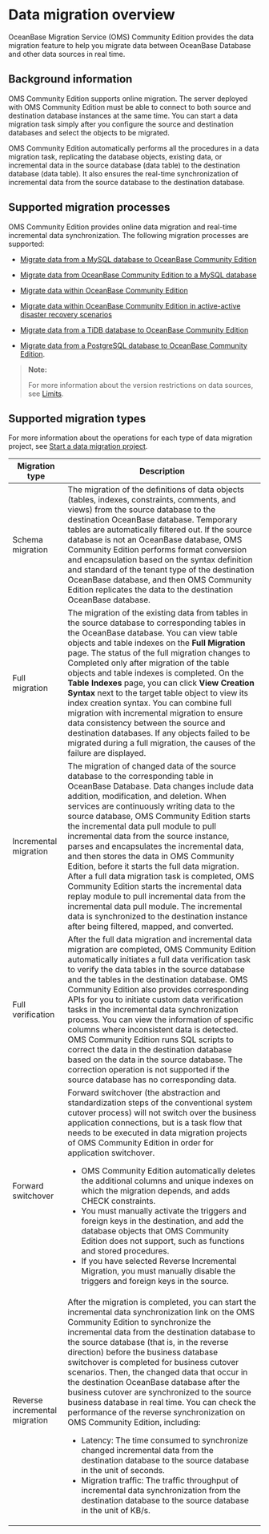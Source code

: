 # Data migration overview

OceanBase Migration Service (OMS) Community Edition provides the data migration feature to help you migrate data between OceanBase Database and other data sources in real time.

## Background information

OMS Community Edition supports online migration. The server deployed with OMS Community Edition must be able to connect to both source and destination database instances at the same time. You can start a data migration task simply after you configure the source and destination databases and select the objects to be migrated.

OMS Community Edition automatically performs all the procedures in a data migration task, replicating the database objects, existing data, or incremental data in the source database (data table) to the destination database (data table). It also ensures the real-time synchronization of incremental data from the source database to the destination database.

## Supported migration processes

OMS Community Edition provides online data migration and real-time incremental data synchronization. The following migration processes are supported:

* [Migrate data from a MySQL database to OceanBase Community Edition](../6.data-migration/2.create-a-project-to-migrate-data-from-a-mysql-database-to-a-mysql-tenant-of-oceanbase-database.md)

* [Migrate data from OceanBase Community Edition to a MySQL database](../6.data-migration/3.create-a-project-to-migrate-data-from-a-mysql-tenant-of-oceanbase-database-to-a-mysql-database.md)

* [Migrate data within OceanBase Community Edition](../6.data-migration/11.migrate-data-within-oceanbase-database.md)

* [Migrate data within OceanBase Community Edition in active-active disaster recovery scenarios](../6.data-migration/12.create-an-active-active-disaster-recovery-project-in-oceanbase-database.md)

* [Migrate data from a TiDB database to OceanBase Community Edition](../6.data-migration/13.create-a-project-to-migrate-data-from-a-tidb-database-to-a-mysql-tenant-of-oceanbase-database.md)

* [Migrate data from a PostgreSQL database to OceanBase Community Edition](../6.data-migration/14.create-a-project-to-migrate-data-from-a-pg-database-to-a-mysql-tenant-of-oceanbase-database.md).

>**Note:**
>
>For more information about the version restrictions on data sources, see [Limits](../2.product-introduction/3.limits.md).

## Supported migration types

For more information about the operations for each type of data migration project, see [Start a data migration project](../6.data-migration/15.manage-data-migration-projects/5.start-and-pause-a-data-migration-project.md).

|      **Migration type**       |                                  **Description**                                            |
|-------------------------------|--------------------------------------------------------------------------------------------------------------------------|
| Schema migration              | The migration of the definitions of data objects (tables, indexes, constraints, comments, and views) from the source database to the destination OceanBase database. Temporary tables are automatically filtered out.  If the source database is not an OceanBase database, OMS Community Edition performs format conversion and encapsulation based on the syntax definition and standard of the tenant type of the destination OceanBase database, and then OMS Community Edition replicates the data to the destination OceanBase database.            |
| Full migration                | The migration of the existing data from tables in the source database to corresponding tables in the OceanBase database. You can view table objects and table indexes on the **Full Migration** page. The status of the full migration changes to Completed only after migration of the table objects and table indexes is completed. On the **Table Indexes** page, you can click **View Creation Syntax** next to the target table object to view its index creation syntax.  You can combine full migration with incremental migration to ensure data consistency between the source and destination databases. If any objects failed to be migrated during a full migration, the causes of the failure are displayed.                                                                                                                                                                                       |
| Incremental migration         | The migration of changed data of the source database to the corresponding table in OceanBase Database. Data changes include data addition, modification, and deletion.  When services are continuously writing data to the source database, OMS Community Edition starts the incremental data pull module to pull incremental data from the source instance, parses and encapsulates the incremental data, and then stores the data in OMS Community Edition, before it starts the full data migration.  After a full data migration task is completed, OMS Community Edition starts the incremental data replay module to pull incremental data from the incremental data pull module. The incremental data is synchronized to the destination instance after being filtered, mapped, and converted.                             |
| Full verification             | After the full data migration and incremental data migration are completed, OMS Community Edition automatically initiates a full data verification task to verify the data tables in the source database and the tables in the destination database.  OMS Community Edition also provides corresponding APIs for you to initiate custom data verification tasks in the incremental data synchronization process.  You can view the information of specific columns where inconsistent data is detected. OMS Community Edition runs SQL scripts to correct the data in the destination database based on the data in the source database. The correction operation is not supported if the source database has no corresponding data.                                                                                                                                                                                                                                   |
| Forward switchover            | Forward switchover (the abstraction and standardization steps of the conventional system cutover process) will not switch over the business application connections, but is a task flow that needs to be executed in data migration projects of OMS Community Edition in order for application switchover.<ul><li>OMS Community Edition automatically deletes the additional columns and unique indexes on which the migration depends, and adds CHECK constraints.  <li> You must manually activate the triggers and foreign keys in the destination, and add the database objects that OMS Community Edition does not support, such as functions and stored procedures. <li> If you have selected Reverse Incremental Migration, you must manually disable the triggers and foreign keys in the source. </ul> |
| Reverse incremental migration | After the migration is completed, you can start the incremental data synchronization link on the OMS Community Edition to synchronize the incremental data from the destination database to the source database (that is, in the reverse direction) before the business database switchover is completed for business cutover scenarios. Then, the changed data that occur in the destination OceanBase database after the business cutover are synchronized to the source business database in real time.  You can check the performance of the reverse synchronization on OMS Community Edition, including: <ul><li> Latency: The time consumed to synchronize changed incremental data from the destination database to the source database in the unit of seconds.   <li> Migration traffic: The traffic throughput of incremental data synchronization from the destination database to the source database in the unit of KB/s. </ul>                                                            |
